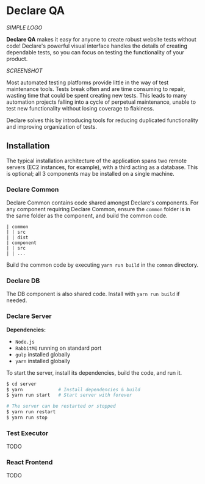 # Declare QA

*SIMPLE LOGO*

**Declare QA** makes it easy for anyone to create robust website tests without code!
Declare's powerful visual interface handles the details of creating dependable tests, so
you can focus on testing the functionality of your product.

*SCREENSHOT*

Most automated testing platforms provide little in the way of test maintenance tools. Tests
break often and are time consuming to repair, wasting time that could be spent creating new
tests. This leads to many automation projects falling into a cycle of perpetual maintenance,
unable to test new functionality without losing coverage to flakiness.

Declare solves this by introducing tools for reducing duplicated functionality and improving
organization of tests.

## Installation

The typical installation architecture of the application spans two remote servers
(EC2 instances, for example), with a third acting as a database. This is optional; all 3
components may be installed on a single machine.

### Declare Common

Declare Common contains code shared amongst Declare's components. For any component requiring
Declare Common, ensure the `common` folder is in the same folder as the component, and build the
common code.

```
| common
| | src
| | dist
| component
| | src
| | ...
```

Build the common code by executing `yarn run build` in the `common` directory.

### Declare DB

The DB component is also shared code. Install with `yarn run build` if needed.

### Declare Server

**Dependencies:**

- `Node.js`
- `RabbitMQ` running on standard port
- `gulp` installed globally
- `yarn` installed globally

To start the server, install its dependencies, build the code, and run it.

```bash
$ cd server
$ yarn             # Install dependencies & build
$ yarn run start   # Start server with forever

# The server can be restarted or stopped
$ yarn run restart
$ yarn run stop
```

### Test Executor

TODO

### React Frontend

TODO
